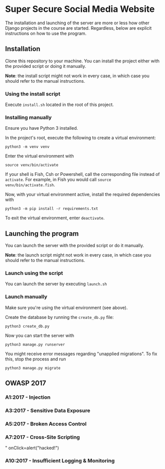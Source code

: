 # Super Secure Social Media Website

The installation and launching of the server are more or less how other Django projects in the course are started. Regardless, below are explicit instructions on how to use the program.

## Installation

Clone this repository to your machine. You can install the project either with the provided script or doing it manually.

**Note**: the install script might not work in every case, in which case you should refer to the manual instructions.

### Using the install script 

Execute `install.sh` located in the root of this project.

### Installing manually

Ensure you have Python 3 installed.

In the project's root, execute the following to create a virtual environment: 

`python3 -m venv venv`

Enter the virtual environment with

`source venv/bin/activate`

If your shell is Fish, Csh or Powershell, call the corresponding file instead of `activate`. For example, in Fish you would call `source venv/bin/activate.fish`.

Now, with your virtual environment active, install the required dependencies with

`python3 -m pip install -r requirements.txt`

To exit the virtual environment, enter `deactivate`.

## Launching the program

You can launch the server with the provided script or do it manually.

**Note**: the launch script might not work in every case, in which case you should refer to the manual instructions.

### Launch using the script 

You can launch the server by executing `launch.sh`

### Launch manually

Make sure you're using the virtual environment (see above).

Create the database by running the `create_db.py` file:

`python3 create_db.py`

Now you can start the server with 

`python3 manage.py runserver`

You might receive error messages regarding "unapplied migrations". To fix this, stop the process and run 

`python3 manage.py migrate`

## OWASP 2017

### A1:2017 - Injection

### A3:2017 - Sensitive Data Exposure

### A5:2017 - Broken Access Control

### A7:2017 - Cross-Site Scripting

\" onClick=alert("hacked!")

### A10:2017 - Insufficient Logging & Monitoring


